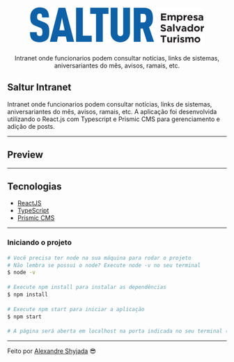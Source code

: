 <h1 align="center">
  <img alt="Logo" src="/project/public/assets/logosaltur.svg" alt="Logo Saltur">
</h1>

<p align="center">Intranet onde funcionarios podem consultar notícias, links de sistemas, aniversariantes do mês, avisos, ramais, etc.</p>

## Saltur Intranet

Intranet onde funcionarios podem consultar notícias, links de sistemas, aniversariantes do mês, avisos, ramais, etc. A aplicação foi desenvolvida utilizando o React.js com Typescript e Prismic CMS para gerenciamento e adição de posts.

---

## Preview



---

## Tecnologias

- [ReactJS](https://reactjs.org/)
- [TypeScript](https://www.typescriptlang.org/)
- [Prismic CMS](https://prismic.io/)

---

### **Iniciando o projeto**

```bash
# Você precisa ter node na sua máquina para rodar o projeto
# Não lembra se possui o node? Execute node -v no seu terminal
$ node -v

# Execute npm install para instalar as dependências
$ npm install

# Execute npm start para iniciar a aplicação 
$ npm start

# A página será aberta em localhost na porta indicada no seu terminal (:

```

---

Feito por [Alexandre Shyjada](https://www.alexshyjada.com/) 😎
